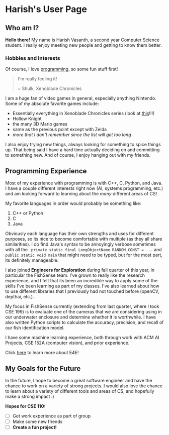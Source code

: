 # Harish's User Page
## Who am I?
**Hello there!** My name is Harish Vasanth, a second year Computer Science student. I really enjoy meeting new people and getting to know them better.

### Hobbies and Interests
Of course, I love [programming](#programming-experience), so some fun stuff first!

> I'm really feeling it!
> 
> ~ Shulk, Xenoblade Chronicles

I am a huge fan of video games in general, especially anything Nintendo. Some of my absolute favorite games include:
- Essentially everything in Xenoblade Chronicles series (look at [this](xc3image.jpg)!!!)
- Hollow Knight
- the many 3D Mario games
- same as the previous point except with Zelda
- *more that I don't remember since the list will get too long*

I also enjoy trying new things, always looking for something to spice things up. That being said I have a hard time actually deciding on and committing to something new. And of course, I enjoy hanging out with my friends.

## Programming Experience
Most of my experience with programming is with C++, C, Python, and Java. I have a couple different interests right now (AI, systems programming, etc.) and am looking forward to learning about the *many* different areas of CS!

My favorite languages in order would probably be something like:
1. C++ or Python
2. C
3. Java

Obviously each language has their own strengths and uses for different purposes, so its nice to become comfortable with multiple (as they all share similarities). I do find Java's syntax to be annoyingly verbose sometimes with all the ``` private static final LongObjectName RANDOM_CONST = ...``` and ```public static void main``` that might need to be typed, but for the most part, its definitely manageable.

I also joined **Engineers for Exploration** during fall quarter of this year, in particular the FishSense team. I've grown to really like the research experience, and I felt that its been an incredible way to apply some of the skills I've been learning as part of my classes. I've also learned about how to use different libraries that I previously had not touched before (openCV, depthai, etc.). 

My focus in FishSense currently (extending from last quarter, where I took CSE 199) is to evaluate one of the cameras that we are considering using in our underwater enclosure and determine whether it is worthwhile. I have also written Python scripts to calculate the accuracy, precision, and recall of our fish identification model.

I have some machine learning experience, both through work with ACM AI Projects, CSE 152A (computer vision), and prior experience.

Click [here](https://e4e.ucsd.edu/) to learn more about E4E!

## My Goals for the Future
In the future, I hope to become a great software engineer and have the chance to work on a variety of strong projects. I would also love the chance to learn about a variety of different tools and areas of CS, and hopefully make a strong impact :)

**Hopes for CSE 110:**

- [ ]  Get work experience as part of group
- [ ]  Make some new friends
- [ ]  **Create a fun project!**